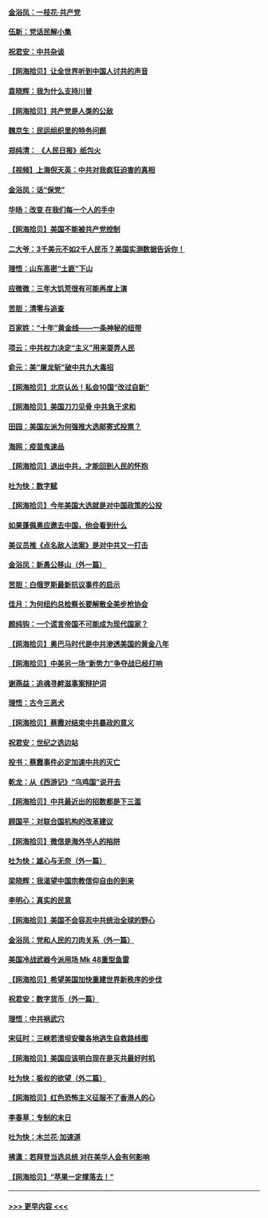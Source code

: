 #### [金浴凤：一枝花·共产党](../pages/nsc993/n12368757.md?t=08311602) 
#### [伍新：党话民解小集](../pages/nsc993/n12366907.md?t=08311602) 
#### [祝君安：中共杂谈](../pages/nsc993/n12366076.md?t=08311602) 
#### [【网海拾贝】让全世界听到中国人讨共的声音](../pages/nsc993/n12365569.md?t=08311602) 
#### [袁晓辉：我为什么支持川普](../pages/nsc993/n12362670.md?t=08311602) 
#### [【网海拾贝】共产党是人类的公敌](../pages/nsc993/n12363182.md?t=08311602) 
#### [魏京生：民运组织里的特务问题](../pages/nsc993/n12363010.md?t=08311602) 
#### [郑纯清： 《人民日报》纸包火](../pages/nsc993/n12362706.md?t=08311602) 
#### [【视频】上海倪天英：中共对我疯狂迫害的真相](../pages/nsc993/n12356341.md?t=08311602) 
#### [金浴凤：话“保党”](../pages/nsc993/n12361867.md?t=08311602) 
#### [华旸：改变 在我们每一个人的手中](../pages/nsc993/n12361774.md?t=08311602) 
#### [【网海拾贝】美国不能被共产党控制](../pages/nsc993/n12360271.md?t=08311602) 
#### [二大爷：3千美元不如2千人民币？美国实测数据告诉你！](../pages/nsc993/n12358563.md?t=08311602) 
#### [理悟：山东高密“土匪”下山](../pages/nsc993/n12358535.md?t=08311602) 
#### [应微微：三年大饥荒很有可能再度上演](../pages/nsc993/n12358523.md?t=08311602) 
#### [苦胆：清零与追查](../pages/nsc993/n12358501.md?t=08311602) 
#### [百家姓：“十年”黄金线——一条神秘的纽带](../pages/nsc993/n12358319.md?t=08311602) 
#### [项云：中共权力决定“主义”用来耍弄人民](../pages/nsc993/n12358172.md?t=08311602) 
#### [俞元：美“屠龙斩”破中共九大毒招](../pages/nsc993/n12357822.md?t=08311602) 
#### [【网海拾贝】北京认怂！私会10国“改过自新”](../pages/nsc993/n12357784.md?t=08311602) 
#### [【网海拾贝】美国刀刀见骨 中共急于求和](../pages/nsc993/n12355511.md?t=08311602) 
#### [田园：美国左派为何强推大选邮寄式投票？](../pages/nsc993/n12352963.md?t=08311602) 
#### [海网：疫苗鬼速品](../pages/nsc993/n12354438.md?t=08311602) 
#### [【网海拾贝】退出中共，才能回到人民的怀抱](../pages/nsc993/n12352634.md?t=08311602) 
#### [吐为快：数字赋](../pages/nsc993/n12352317.md?t=08311602) 
#### [【网海拾贝】今年美国大选就是对中国政策的公投](../pages/nsc993/n12350973.md?t=08311602) 
#### [如果蓬佩奥应邀去中国，他会看到什么](../pages/nsc993/n12350945.md?t=08311602) 
#### [美议员推《点名敌人法案》是对中共又一打击](../pages/nsc993/n12350765.md?t=08311602) 
#### [金浴凤：新愚公移山（外一篇）](../pages/nsc993/n12350253.md?t=08311602) 
#### [苦胆：白俄罗斯最新抗议事件的启示](../pages/nsc993/n12349989.md?t=08311602) 
#### [佳月：为何纽约总检察长要解散全美步枪协会](../pages/nsc993/n12349939.md?t=08311602) 
#### [颜纯钩：一个谎言帝国不可能成为现代国家？](../pages/nsc993/n12349898.md?t=08311602) 
#### [【网海拾贝】奥巴马时代是中共渗透美国的黄金八年](../pages/nsc993/n12349284.md?t=08311602) 
#### [【网海拾贝】中美另一场“新势力”争夺战已经打响](../pages/nsc993/n12346998.md?t=08311602) 
#### [谢燕益：追魂寻衅滋事案辩护词](../pages/nsc993/n12346892.md?t=08311602) 
#### [理悟：古今三恶犬](../pages/nsc993/n12345190.md?t=08311602) 
#### [【网海拾贝】蔡霞对结束中共暴政的意义](../pages/nsc993/n12344263.md?t=08311602) 
#### [祝君安：世纪之选边站](../pages/nsc993/n12342382.md?t=08311602) 
#### [投书：蔡霞事件必定加速中共的灭亡](../pages/nsc993/n12341881.md?t=08311602) 
#### [乾龙：从《西游记》“乌鸡国”说开去](../pages/nsc993/n12341690.md?t=08311602) 
#### [【网海拾贝】中共最近出的招数都是下三滥](../pages/nsc993/n12341593.md?t=08311602) 
#### [顾国平：对联合国机构的改革建议](../pages/nsc993/n12339928.md?t=08311602) 
#### [【网海拾贝】微信是海外华人的陷阱](../pages/nsc993/n12338868.md?t=08311602) 
#### [吐为快：雄心与无奈（外一篇）](../pages/nsc993/n12338132.md?t=08311602) 
#### [梁晓辉：我渴望中国宗教信仰自由的到来](../pages/nsc993/n12336657.md?t=08311602) 
#### [李明心：真实的民意](../pages/nsc993/n12336089.md?t=08311602) 
#### [【网海拾贝】美国不会容忍中共统治全球的野心](../pages/nsc993/n12336063.md?t=08311602) 
#### [金浴凤：党和人民的刀肉关系（外一篇）](../pages/nsc993/n12335834.md?t=08311602) 
#### [美国冷战武器今派用场 Mk 48重型鱼雷](../pages/nsc993/n12335354.md?t=08311602) 
#### [【网海拾贝】希望美国加快重建世界新秩序的步伐](../pages/nsc993/n12334224.md?t=08311602) 
#### [祝君安：数字货币（外一篇）](../pages/nsc993/n12334186.md?t=08311602) 
#### [理悟：中共祸武穴](../pages/nsc993/n12333962.md?t=08311602) 
#### [宋征时：三峡若溃坝安徽各地逃生自救路线图](../pages/nsc993/n12332450.md?t=08311602) 
#### [【网海拾贝】美国应该明白现在是灭共最好时机](../pages/nsc993/n12332313.md?t=08311602) 
#### [吐为快：极权的欲望（外二篇）](../pages/nsc993/n12332089.md?t=08311602) 
#### [【网海拾贝】红色恐怖主义征服不了香港人的心](../pages/nsc993/n12329296.md?t=08311602) 
#### [李春草：专制的末日](../pages/nsc993/n12329079.md?t=08311602) 
#### [吐为快：木兰花‧加速道](../pages/nsc993/n12327366.md?t=08311602) 
#### [拂潇：若拜登当选总统 对在美华人会有何影响](../pages/nsc993/n12295996.md?t=08311602) 
#### [【网海拾贝】“苹果一定撑落去！”](../pages/nsc993/n12326784.md?t=08311602) 

----
#### [ >>> 更早内容 <<< ](../indexes/nsc993-earlier.md)
